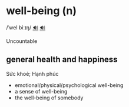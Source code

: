 # well-being (n)

/ˈwel biːɪŋ/ [🔊](https://www.oxfordlearnersdictionaries.com/media/english/uk_pron/w/wel/well_/well_being_1_gb_1.mp3) [🔊](https://www.oxfordlearnersdictionaries.com/media/english/us_pron/w/wel/well_/well_being_1_us_3.mp3)

Uncountable

## general health and happiness

Sức khoẻ; Hạnh phúc

- emotional/physical/psychological well-being
- a sense of well-being
- the well-being of somebody